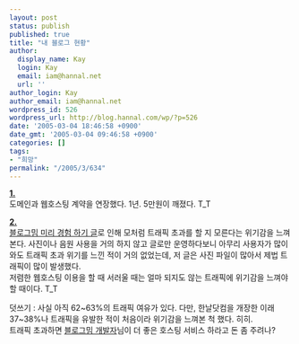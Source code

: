 ```yaml
---
layout: post
status: publish
published: true
title: "내 블로그 현황"
author:
  display_name: Kay
  login: Kay
  email: iam@hannal.net
  url: ''
author_login: Kay
author_email: iam@hannal.net
wordpress_id: 526
wordpress_url: http://blog.hannal.com/wp/?p=526
date: '2005-03-04 18:46:58 +0900'
date_gmt: '2005-03-04 09:46:58 +0900'
categories: []
tags:
- "희망"
permalink: "/2005/3/634"
---
```

<p><b><u>1.</u></b><br />
도메인과 웹호스팅 계약을 연장했다. 1년. 5만원이 깨졌다. T_T</p>
<p><b><u>2.</u></b><br />
<a href="http://blog.hannal.com/index.php?pl=631">블로그밈 미리 경험 하기 글</a>로 인해 모처럼 트래픽 초과를 할 지 모른다는 위기감을 느껴본다. 사진이나 음원 사용을 거의 하지 않고 글로만 운영하다보니 아무리 사용자가 많이 와도 트래픽 초과 위기를 느낀 적이 거의 없었는데, 저 글은 사진 파일이 많아서 제법 트래픽이 많이 발생했다.<br />
저렴한 웹호스팅 이용을 할 때 서러울 때는 얼마 되지도 않는 트래픽에 위기감을 느껴야할 때이다. T_T</p>
<p>덧쓰기 : 사실 아직 62~63%의 트래픽 여유가 있다. 다만, 한날닷컴을 개장한 이래 37~38%나 트래픽을 유발한 적이 처음이라 위기감을 느껴본 척 했다. 히히.<br />
트래픽 초과하면 <a href="http://www.blogmeme.com/stardust">블로그밈 개발자</a>님이 더 좋은 호스팅 서비스 하라고 돈 좀 주려나?</p>
